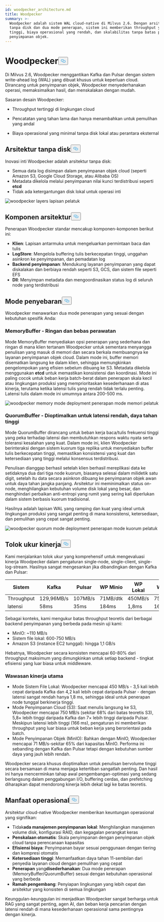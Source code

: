 ```yaml
---
id: woodpecker_architecture.md
title: Woodpecker
summary: >-
  Woodpecker adalah sistem WAL cloud-native di Milvus 2.6. Dengan arsitektur
  tanpa disk dan dua mode penerapan, sistem ini memberikan throughput yang
  tinggi, biaya operasional yang rendah, dan skalabilitas tanpa batas pada
  penyimpanan objek.
---
```

<h1 id="Woodpecker" class="common-anchor-header">Woodpecker<button data-href="#Woodpecker" class="anchor-icon" translate="no">
      <svg translate="no"
        aria-hidden="true"
        focusable="false"
        height="20"
        version="1.1"
        viewBox="0 0 16 16"
        width="16"
      >
        <path
          fill="#0092E4"
          fill-rule="evenodd"
          d="M4 9h1v1H4c-1.5 0-3-1.69-3-3.5S2.55 3 4 3h4c1.45 0 3 1.69 3 3.5 0 1.41-.91 2.72-2 3.25V8.59c.58-.45 1-1.27 1-2.09C10 5.22 8.98 4 8 4H4c-.98 0-2 1.22-2 2.5S3 9 4 9zm9-3h-1v1h1c1 0 2 1.22 2 2.5S13.98 12 13 12H9c-.98 0-2-1.22-2-2.5 0-.83.42-1.64 1-2.09V6.25c-1.09.53-2 1.84-2 3.25C6 11.31 7.55 13 9 13h4c1.45 0 3-1.69 3-3.5S14.5 6 13 6z"
        ></path>
      </svg>
    </button></h1><p>Di Milvus 2.6, Woodpecker menggantikan Kafka dan Pulsar dengan sistem write-ahead log (WAL) yang dibuat khusus untuk keperluan cloud. Dirancang untuk penyimpanan objek, Woodpecker menyederhanakan operasi, memaksimalkan hasil, dan menskalakan dengan mudah.</p>
<p>Sasaran desain Woodpecker:</p>
<ul>
<li><p>Throughput tertinggi di lingkungan cloud</p></li>
<li><p>Pencatatan yang tahan lama dan hanya menambahkan untuk pemulihan yang andal</p></li>
<li><p>Biaya operasional yang minimal tanpa disk lokal atau perantara eksternal</p></li>
</ul>
<h2 id="Zero-disk-architecture" class="common-anchor-header">Arsitektur tanpa disk<button data-href="#Zero-disk-architecture" class="anchor-icon" translate="no">
      <svg translate="no"
        aria-hidden="true"
        focusable="false"
        height="20"
        version="1.1"
        viewBox="0 0 16 16"
        width="16"
      >
        <path
          fill="#0092E4"
          fill-rule="evenodd"
          d="M4 9h1v1H4c-1.5 0-3-1.69-3-3.5S2.55 3 4 3h4c1.45 0 3 1.69 3 3.5 0 1.41-.91 2.72-2 3.25V8.59c.58-.45 1-1.27 1-2.09C10 5.22 8.98 4 8 4H4c-.98 0-2 1.22-2 2.5S3 9 4 9zm9-3h-1v1h1c1 0 2 1.22 2 2.5S13.98 12 13 12H9c-.98 0-2-1.22-2-2.5 0-.83.42-1.64 1-2.09V6.25c-1.09.53-2 1.84-2 3.25C6 11.31 7.55 13 9 13h4c1.45 0 3-1.69 3-3.5S14.5 6 13 6z"
        ></path>
      </svg>
    </button></h2><p>Inovasi inti Woodpecker adalah arsitektur tanpa disk:</p>
<ul>
<li>Semua data log disimpan dalam penyimpanan objek cloud (seperti Amazon S3, Google Cloud Storage, atau Alibaba OS)</li>
<li>Metadata dikelola melalui penyimpanan nilai kunci terdistribusi seperti <strong>etcd</strong></li>
<li>Tidak ada ketergantungan disk lokal untuk operasi inti</li>
</ul>
<p>
  
   <span class="img-wrapper"> <img translate="no" src="/docs/v2.6.x/assets/woodpecker_layers.png" alt="woodpecker layers" class="doc-image" id="woodpecker-layers" />
   </span> <span class="img-wrapper"> <span>lapisan pelatuk</span> </span></p>
<h2 id="Architecture-components" class="common-anchor-header">Komponen arsitektur<button data-href="#Architecture-components" class="anchor-icon" translate="no">
      <svg translate="no"
        aria-hidden="true"
        focusable="false"
        height="20"
        version="1.1"
        viewBox="0 0 16 16"
        width="16"
      >
        <path
          fill="#0092E4"
          fill-rule="evenodd"
          d="M4 9h1v1H4c-1.5 0-3-1.69-3-3.5S2.55 3 4 3h4c1.45 0 3 1.69 3 3.5 0 1.41-.91 2.72-2 3.25V8.59c.58-.45 1-1.27 1-2.09C10 5.22 8.98 4 8 4H4c-.98 0-2 1.22-2 2.5S3 9 4 9zm9-3h-1v1h1c1 0 2 1.22 2 2.5S13.98 12 13 12H9c-.98 0-2-1.22-2-2.5 0-.83.42-1.64 1-2.09V6.25c-1.09.53-2 1.84-2 3.25C6 11.31 7.55 13 9 13h4c1.45 0 3-1.69 3-3.5S14.5 6 13 6z"
        ></path>
      </svg>
    </button></h2><p>Penerapan Woodpecker standar mencakup komponen-komponen berikut ini:</p>
<ul>
<li><strong>Klien</strong>: Lapisan antarmuka untuk mengeluarkan permintaan baca dan tulis</li>
<li><strong>LogStore</strong>: Mengelola buffering tulis berkecepatan tinggi, unggahan asinkron ke penyimpanan, dan pemadatan log</li>
<li><strong>Backend penyimpanan</strong>: Mendukung layanan penyimpanan yang dapat diskalakan dan berbiaya rendah seperti S3, GCS, dan sistem file seperti EFS</li>
<li><strong>Dll</strong>: Menyimpan metadata dan mengoordinasikan status log di seluruh node yang terdistribusi</li>
</ul>
<h2 id="Deployment-modes" class="common-anchor-header">Mode penyebaran<button data-href="#Deployment-modes" class="anchor-icon" translate="no">
      <svg translate="no"
        aria-hidden="true"
        focusable="false"
        height="20"
        version="1.1"
        viewBox="0 0 16 16"
        width="16"
      >
        <path
          fill="#0092E4"
          fill-rule="evenodd"
          d="M4 9h1v1H4c-1.5 0-3-1.69-3-3.5S2.55 3 4 3h4c1.45 0 3 1.69 3 3.5 0 1.41-.91 2.72-2 3.25V8.59c.58-.45 1-1.27 1-2.09C10 5.22 8.98 4 8 4H4c-.98 0-2 1.22-2 2.5S3 9 4 9zm9-3h-1v1h1c1 0 2 1.22 2 2.5S13.98 12 13 12H9c-.98 0-2-1.22-2-2.5 0-.83.42-1.64 1-2.09V6.25c-1.09.53-2 1.84-2 3.25C6 11.31 7.55 13 9 13h4c1.45 0 3-1.69 3-3.5S14.5 6 13 6z"
        ></path>
      </svg>
    </button></h2><p>Woodpecker menawarkan dua mode penerapan yang sesuai dengan kebutuhan spesifik Anda:</p>
<h3 id="MemoryBuffer---Lightweight-and-maintenance-free" class="common-anchor-header">MemoryBuffer - Ringan dan bebas perawatan</h3><p>Mode MemoryBuffer menyediakan opsi penerapan yang sederhana dan ringan di mana klien tertanam Woodpecker untuk sementara menyangga penulisan yang masuk di memori dan secara berkala membuangnya ke layanan penyimpanan objek cloud. Dalam mode ini, buffer memori disematkan langsung ke dalam klien, sehingga memungkinkan pengelompokan yang efisien sebelum dibuang ke S3. Metadata dikelola menggunakan <strong>etcd</strong> untuk memastikan konsistensi dan koordinasi. Mode ini paling cocok untuk beban kerja batch-berat dalam penerapan skala kecil atau lingkungan produksi yang memprioritaskan kesederhanaan di atas kinerja, terutama ketika latensi tulis yang rendah tidak terlalu penting. Latensi tulis dalam mode ini umumnya antara 200-500 ms.</p>
<p>
  
   <span class="img-wrapper"> <img translate="no" src="/docs/v2.6.x/assets/woodpecker_memorybuffer_mode_deployment.png" alt="woodpecker memory mode deployment" class="doc-image" id="woodpecker-memory-mode-deployment" />
   </span> <span class="img-wrapper"> <span>penerapan mode memori</span> </span>pelatuk</p>
<h3 id="QuorumBuffer---Optimized-for-low-latency-high-durability" class="common-anchor-header">QuorumBuffer - Dioptimalkan untuk latensi rendah, daya tahan tinggi</h3><p>Mode QuorumBuffer dirancang untuk beban kerja baca/tulis frekuensi tinggi yang peka terhadap latensi dan membutuhkan respons waktu nyata serta toleransi kesalahan yang kuat. Dalam mode ini, klien Woodpecker berinteraksi dengan sistem kuorum tiga replika untuk menyediakan buffer tulis berkecepatan tinggi, memastikan konsistensi yang kuat dan ketersediaan yang tinggi melalui konsensus terdistribusi.</p>
<p>Penulisan dianggap berhasil setelah klien berhasil mereplikasi data ke setidaknya dua dari tiga node kuorum, biasanya selesai dalam milidetik satu digit, setelah itu data secara asinkron dibuang ke penyimpanan objek awan untuk daya tahan jangka panjang. Arsitektur ini meminimalkan status on-node, menghilangkan kebutuhan volume disk lokal yang besar, dan menghindari perbaikan anti-entropi yang rumit yang sering kali diperlukan dalam sistem berbasis kuorum tradisional.</p>
<p>Hasilnya adalah lapisan WAL yang ramping dan kuat yang ideal untuk lingkungan produksi yang sangat penting di mana konsistensi, ketersediaan, dan pemulihan yang cepat sangat penting.</p>
<p>
  
   <span class="img-wrapper"> <img translate="no" src="/docs/v2.6.x/assets/woodpecker_quorumbuffer_mode_deployment.png" alt="woodpecker quorum mode deployment" class="doc-image" id="woodpecker-quorum-mode-deployment" />
   </span> <span class="img-wrapper"> <span>penerapan mode kuorum pelatuk</span> </span></p>
<h2 id="Performance-benchmarks" class="common-anchor-header">Tolok ukur kinerja<button data-href="#Performance-benchmarks" class="anchor-icon" translate="no">
      <svg translate="no"
        aria-hidden="true"
        focusable="false"
        height="20"
        version="1.1"
        viewBox="0 0 16 16"
        width="16"
      >
        <path
          fill="#0092E4"
          fill-rule="evenodd"
          d="M4 9h1v1H4c-1.5 0-3-1.69-3-3.5S2.55 3 4 3h4c1.45 0 3 1.69 3 3.5 0 1.41-.91 2.72-2 3.25V8.59c.58-.45 1-1.27 1-2.09C10 5.22 8.98 4 8 4H4c-.98 0-2 1.22-2 2.5S3 9 4 9zm9-3h-1v1h1c1 0 2 1.22 2 2.5S13.98 12 13 12H9c-.98 0-2-1.22-2-2.5 0-.83.42-1.64 1-2.09V6.25c-1.09.53-2 1.84-2 3.25C6 11.31 7.55 13 9 13h4c1.45 0 3-1.69 3-3.5S14.5 6 13 6z"
        ></path>
      </svg>
    </button></h2><p>Kami menjalankan tolok ukur yang komprehensif untuk mengevaluasi kinerja Woodpecker dalam pengaturan single-node, single-client, single-log-stream. Hasilnya sangat mengesankan jika dibandingkan dengan Kafka dan Pulsar:</p>
<table>
<thead>
<tr><th>Sistem</th><th>Kafka</th><th>Pulsar</th><th>WP Minio</th><th>WP Lokal</th><th>WP S3</th></tr>
</thead>
<tbody>
<tr><td>Throughput</td><td>129,96MB/s</td><td>107MB/s</td><td>71MB/dtk</td><td>450MB/s</td><td>750MB/s</td></tr>
<tr><td>latensi</td><td>58ms</td><td>35ms</td><td>184ms</td><td>1,8ms</td><td>166ms</td></tr>
</tbody>
</table>
<p>Sebagai konteks, kami mengukur batas throughput teoretis dari berbagai backend penyimpanan yang berbeda pada mesin uji kami:</p>
<ul>
<li>MinIO: ~110 MB/s</li>
<li>Sistem file lokal: 600-750 MB/s</li>
<li>Amazon S3 (instance EC2 tunggal): hingga 1,1 GB/s</li>
</ul>
<p>Hebatnya, Woodpecker secara konsisten mencapai 60-80% dari throughput maksimum yang dimungkinkan untuk setiap backend - tingkat efisiensi yang luar biasa untuk middleware.</p>
<h3 id="Key-performance-insights" class="common-anchor-header">Wawasan kinerja utama</h3><ul>
<li>Mode Sistem File Lokal: Woodpecker mencapai 450 MB/s - 3,5 kali lebih cepat daripada Kafka dan 4,2 kali lebih cepat daripada Pulsar - dengan latensi sangat rendah hanya 1,8 ms, sehingga ideal untuk penerapan node tunggal berkinerja tinggi.</li>
<li>Mode Penyimpanan Cloud (S3): Saat menulis langsung ke S3, Woodpecker mencapai 750 MB/s (sekitar 68% dari batas teoretis S3), 5,8× lebih tinggi daripada Kafka dan 7× lebih tinggi daripada Pulsar. Meskipun latensi lebih tinggi (166 ms), pengaturan ini memberikan throughput yang luar biasa untuk beban kerja yang berorientasi pada batch.</li>
<li>Mode Penyimpanan Objek (MinIO): Bahkan dengan MinIO, Woodpecker mencapai 71 MB/s-sekitar 65% dari kapasitas MinIO. Performa ini sebanding dengan Kafka dan Pulsar tetapi dengan kebutuhan sumber daya yang jauh lebih rendah.</li>
</ul>
<p>Woodpecker secara khusus dioptimalkan untuk penulisan bervolume tinggi secara bersamaan di mana menjaga ketertiban sangatlah penting. Dan hasil ini hanya mencerminkan tahap awal pengembangan-optimasi yang sedang berlangsung dalam penggabungan I/O, buffering cerdas, dan prefetching diharapkan dapat mendorong kinerja lebih dekat lagi ke batas teoretis.</p>
<h2 id="Operational-benefits" class="common-anchor-header">Manfaat operasional<button data-href="#Operational-benefits" class="anchor-icon" translate="no">
      <svg translate="no"
        aria-hidden="true"
        focusable="false"
        height="20"
        version="1.1"
        viewBox="0 0 16 16"
        width="16"
      >
        <path
          fill="#0092E4"
          fill-rule="evenodd"
          d="M4 9h1v1H4c-1.5 0-3-1.69-3-3.5S2.55 3 4 3h4c1.45 0 3 1.69 3 3.5 0 1.41-.91 2.72-2 3.25V8.59c.58-.45 1-1.27 1-2.09C10 5.22 8.98 4 8 4H4c-.98 0-2 1.22-2 2.5S3 9 4 9zm9-3h-1v1h1c1 0 2 1.22 2 2.5S13.98 12 13 12H9c-.98 0-2-1.22-2-2.5 0-.83.42-1.64 1-2.09V6.25c-1.09.53-2 1.84-2 3.25C6 11.31 7.55 13 9 13h4c1.45 0 3-1.69 3-3.5S14.5 6 13 6z"
        ></path>
      </svg>
    </button></h2><p>Arsitektur cloud-native Woodpecker memberikan keuntungan operasional yang signifikan:</p>
<ul>
<li>Tidak<strong>ada manajemen penyimpanan lokal</strong>: Menghilangkan manajemen volume disk, konfigurasi RAID, dan kegagalan perangkat keras</li>
<li><strong>Penskalaan otomatis</strong>: Skala penyimpanan dengan penyimpanan objek cloud tanpa perencanaan kapasitas</li>
<li><strong>Efisiensi biaya</strong>: Penyimpanan bayar sesuai penggunaan dengan tiering dan kompresi otomatis</li>
<li><strong>Ketersediaan tinggi</strong>: Memanfaatkan daya tahan 11-sembilan dari penyedia layanan cloud dengan pemulihan yang cepat</li>
<li><strong>Penerapan</strong> yang<strong>disederhanakan</strong>: Dua mode penerapan (MemoryBuffer/QuorumBuffer) sesuai dengan kebutuhan operasional yang berbeda</li>
<li><strong>Ramah pengembang</strong>: Penyiapan lingkungan yang lebih cepat dan arsitektur yang konsisten di semua lingkungan</li>
</ul>
<p>Keunggulan-keunggulan ini menjadikan Woodpecker sangat berharga untuk RAG yang sangat penting, agen AI, dan beban kerja pencarian dengan latensi rendah di mana kesederhanaan operasional sama pentingnya dengan kinerja.</p>

